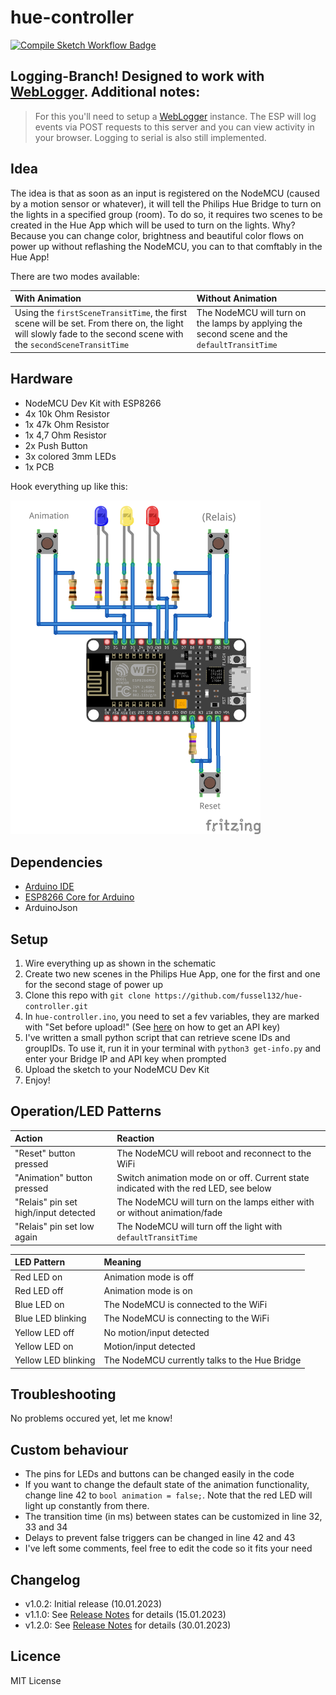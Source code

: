 # hue-controller
<a href="https://github.com/fussel132/hue-controller/actions"><img src="https://github.com/fussel132/hue-controller/actions/workflows/compile-sketch.yml/badge.svg?branch=logging" alt="Compile Sketch Workflow Badge"></a>

## Logging-Branch! Designed to work with [WebLogger](https://github.com/fussel132/weblogger). Additional notes:
 > For this you'll need to setup a [WebLogger](https://github.com/fussel132/weblogger) instance. The ESP will log events via POST requests to this server and you can view activity in your browser.
 Logging to serial is also still implemented.

## Idea
The idea is that as soon as an input is registered on the NodeMCU (caused by a motion sensor or whatever), it will tell the Philips Hue Bridge to turn on the lights in a specified group (room). To do so, it requires two scenes to be created in the Hue App which will be used to turn on the lights. Why? Because you can change color, brightness and beautiful color flows on power up without reflashing the NodeMCU, you can to that comftably in the Hue App! 

There are two modes available:

| With Animation | Without Animation |
|:---------------|:------------------|
|Using the `firstSceneTransitTime`, the first scene will be set. From there on, the light will slowly fade to the second scene with the `secondSceneTransitTime`|The NodeMCU will turn on the lamps by applying the second scene and the `defaultTransitTime`|

## Hardware
- NodeMCU Dev Kit with ESP8266
- 4x 10k Ohm Resistor
- 1x 47k Ohm Resistor
- 1x 4,7 Ohm Resistor
- 2x Push Button
- 3x colored 3mm LEDs
- 1x PCB

Hook everything up like this:

<img src="schematics/hue-controller.png" alt="drawing" width="400"/>

## Dependencies
- [Arduino IDE](https://www.arduino.cc/en/software)
- [ESP8266 Core for Arduino](https://randomnerdtutorials.com/how-to-install-esp8266-board-arduino-ide/)
- ArduinoJson

## Setup
1. Wire everything up as shown in the schematic
2. Create two new scenes in the Philips Hue App, one for the first and one for the second stage of power up
3. Clone this repo with `git clone https://github.com/fussel132/hue-controller.git`
4. In `hue-controller.ino`, you need to set a fev variables, they are marked with "Set before upload!" (See [here](https://developers.meethue.com/develop/get-started-2/) on how to get an API key)
5. I've written a small python script that can retrieve scene IDs and groupIDs. To use it, run it in your terminal with `python3 get-info.py` and enter your Bridge IP and API key when prompted
6. Upload the sketch to your NodeMCU Dev Kit
7. Enjoy!

## Operation/LED Patterns
|Action|Reaction|
|:-----|:-------|
|"Reset" button pressed|The NodeMCU will reboot and reconnect to the WiFi|
|"Animation" button pressed| Switch animation mode on or off. Current state indicated with the red LED, see below|
|"Relais" pin set high/input detected|The NodeMCU will turn on the lamps either with or without animation/fade|
|"Relais" pin set low again|The NodeMCU will turn off the light with `defaultTransitTime`|

|LED Pattern|Meaning|
|:----------|:------|
|Red LED on|Animation mode is off|
|Red LED off|Animation mode is on|
|Blue LED on|The NodeMCU is connected to the WiFi|
|Blue LED blinking|The NodeMCU is connecting to the WiFi|
|Yellow LED off|No motion/input detected|
|Yellow LED on|Motion/input detected|
|Yellow LED blinking|The NodeMCU currently talks to the Hue Bridge|

## Troubleshooting
No problems occured yet, let me know!

## Custom behaviour
- The pins for LEDs and buttons can be changed easily in the code
- If you want to change the default state of the animation functionality, change line 42 to `bool animation = false;`. Note that the red LED will light up constantly from there.
- The transition time (in ms) between states can be customized in line 32, 33 and 34
- Delays to prevent false triggers can be changed in line 42 and 43
- I've left some comments, feel free to edit the code so it fits your need

## Changelog
- v1.0.2: Initial release (10.01.2023)
- v1.1.0: See [Release Notes](https://github.com/fussel132/hue-controller/releases/v1.1.0) for details (15.01.2023)
- v1.2.0: See [Release Notes](https://github.com/fussel132/hue-controller/releases/v1.2.0) for details (30.01.2023)

## Licence
MIT License
